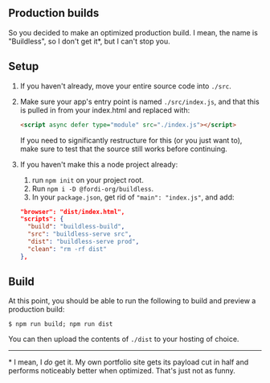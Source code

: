 Production builds
-----------------

So you decided to make an optimized production build.  I mean, the name is
"Buildless", so I don't get it\*, but I can't stop you.

## Setup

1. If you haven't already, move your entire source code into `./src`.

2. Make sure your app's entry point is named `./src/index.js`, and that this is pulled
in from your index.html and replaced with:
    ```html
    <script async defer type="module" src="./index.js"></script>
    ```

    If you need to significantly restructure for this (or you just want to),
    make sure to test that the source still works before continuing.

3. If you haven't make this a node project already:
    1. run `npm init` on your project root.
    2. Run `npm i -D @fordi-org/buildless`.
    3. In your `package.json`, get rid of `"main": "index.js"`, and add:
      ```json
      "browser": "dist/index.html",
      "scripts": {
        "build": "buildless-build",
        "src": "buildless-serve src",
        "dist": "buildless-serve prod",
        "clean": "rm -rf dist"      
      },
      ```

## Build

At this point, you should be able to run the following to build and preview a
production build:

`$ npm run build; npm run dist`

You can then upload the contents of `./dist` to your hosting of choice.

-----

\* I mean, I _do_ get it.  My own portfolio site gets its payload cut in half
and performs noticeably better when optimized.  That's just not as funny.
